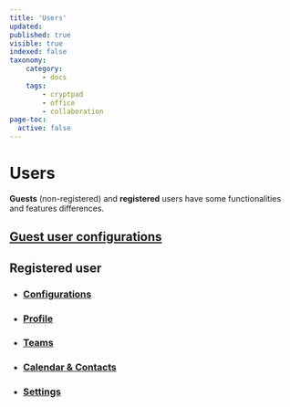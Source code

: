 ```yaml
---
title: 'Users'
updated:
published: true
visible: true
indexed: false
taxonomy:
    category:
        - docs
    tags:
        - cryptpad
        - office
        - collaboration
page-toc:
  active: false
---
```


# Users
**Guests** (non-registered) and **registered** users have some functionalities and features differences.

## [Guest user configurations](guest/configurations)

## Registered user
- ### [Configurations](registered/configurations)
- ### [Profile](registered/profile)
- ### [Teams](registered/teams)
- ### [Calendar & Contacts](registered/calendar-contacts)
- ### [Settings](registered/settings)
